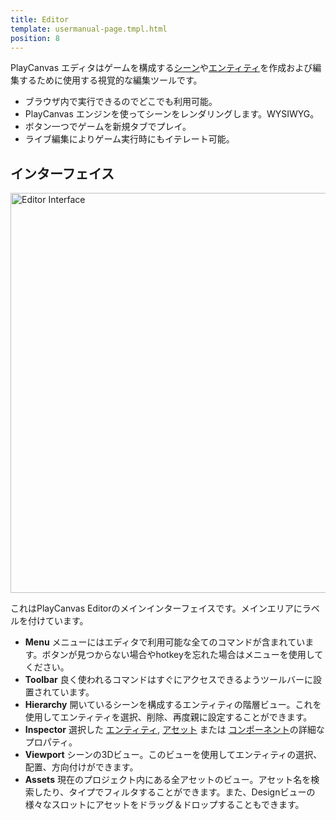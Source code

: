 ```yaml
---
title: Editor
template: usermanual-page.tmpl.html
position: 8
---
```


PlayCanvas エディタはゲームを構成する[シーン][1]や[エンティティ][2]を作成および編集するために使用する視覚的な編集ツールです。

* ブラウザ内で実行できるのでどこでも利用可能。
* PlayCanvas エンジンを使ってシーンをレンダリングします。WYSIWYG。
* ボタン一つでゲームを新規タブでプレイ。
* ライブ編集によりゲーム実行時にもイテレート可能。

## インターフェイス

<img alt="Editor Interface" width="640" src="/images/user-manual/editor/editor-annotated.jpg" />

これはPlayCanvas Editorのメインインターフェイスです。メインエリアにラベルを付けています。

* **Menu** メニューにはエディタで利用可能な全てのコマンドが含まれています。ボタンが見つからない場合やhotkeyを忘れた場合はメニューを使用してください。
* **Toolbar** 良く使われるコマンドはすぐにアクセスできるようツールバーに設置されています。
* **Hierarchy** 開いているシーンを構成するエンティティの階層ビュー。これを使用してエンティティを選択、削除、再度親に設定することができます。
* **Inspector** 選択した [エンティティ][2], [アセット][4] または [コンポーネント][3]の詳細なプロパティ。
* **Viewport** シーンの3Dビュー。このビューを使用してエンティティの選択、配置、方向付けができます。
* **Assets** 現在のプロジェクト内にある全アセットのビュー。アセット名を検索したり、タイプでフィルタすることができます。また、Designビューの様々なスロットにアセットをドラッグ＆ドロップすることもできます。

[1]: /user-manual/glossary#scene
[2]: /user-manual/glossary#entity
[3]: /user-manual/glossary#component
[4]: /user-manual/glossary#asset

